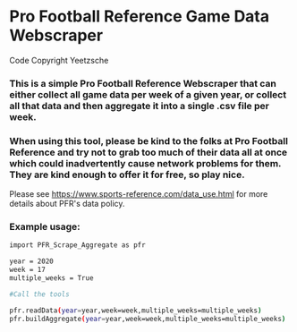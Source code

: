 # Pro Football Reference Game Data Webscraper
Code Copyright Yeetzsche

### This is a simple Pro Football Reference Webscraper that can either collect all game data per week of a given year, or collect all that data and then aggregate it into a single .csv file per week.

### When using this tool, please be kind to the folks at Pro Football Reference and try not to grab too much of their data all at once which could inadvertently cause network problems for them. They are kind enough to offer it for free, so play nice.
Please see https://www.sports-reference.com/data_use.html for more details about PFR's data policy.

### Example usage:
```Bash
import PFR_Scrape_Aggregate as pfr

year = 2020
week = 17
multiple_weeks = True

#Call the tools

pfr.readData(year=year,week=week,multiple_weeks=multiple_weeks)
pfr.buildAggregate(year=year,week=week,multiple_weeks=multiple_weeks)

```
